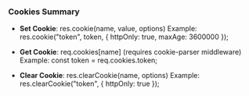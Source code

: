 ### Cookies Summary

- **Set Cookie**:
  res.cookie(name, value, options)
  Example: res.cookie("token", token, { httpOnly: true, maxAge: 3600000 });

- **Get Cookie**:
  req.cookies[name] (requires cookie-parser middleware)
  Example: const token = req.cookies.token;

- **Clear Cookie**:
  res.clearCookie(name, options)
  Example: res.clearCookie("token", { httpOnly: true });
